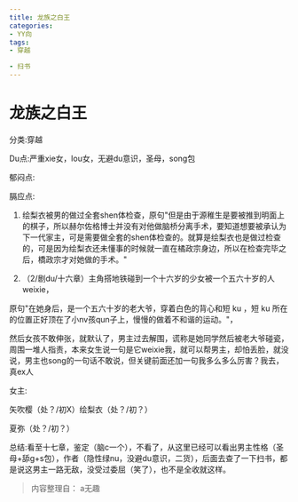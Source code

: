 ```yaml
---
title: 龙族之白王
categories:
- YY向
tags:
- 穿越

- 扫书
---
```

# 龙族之白王
分类:穿越

Du点:严重xie女，lou女，无避du意识，圣母，song包

郁闷点:

膈应点:

1.  绘梨衣被男的做过全套shen体检查，原句"但是由于源稚生是要被推到明面上的棋子，所以赫尔佐格博士并没有对他做脑桥分离手术，要知道想要被承认为下一代家主，可是需要做全套的shen体检查的。就算是绘梨衣也是做过检查的，可是因为绘梨衣还未懂事的时候就一直在橘政宗身边，所以在检查完毕之后，橋政宗才对她做的手术。"

2.  （2/剧du/十六章）主角搭地铁碰到一个十六岁的少女被一个五六十岁的人weixie，

原句"在她身后，是一个五六十岁的老大爷，穿着白色的背心和短 ku ，短 ku
所在的位置正好顶在了小nv孩qun子上，慢慢的做着不和谐的运动。"，

然后女孩不敢伸张，就默认了，男主过去解围，谎称是她同学然后被老大爷碰瓷，周围一堆人指责，本来女生说一句是它weixie我，就可以帮男主，却怕丢脸，就没说，男主也song的一句话不敢说，但关键前面还加一句我多么多么厉害？我去，真ex人

女主:

矢吹樱（处？/初X）绘梨衣（处？/初？）

夏弥（处？/初？）

总结:看至十七章，鉴定（脑c一个），不看了，从这里已经可以看出男主性格（圣母+舔g+s包），作者（隐性绿nu，没避du意识，二货），后面去查了一下扫书，都是说这男主一路无敌，没受过委屈（笑了），也不是全收就这样。


> 内容整理自： a无趣